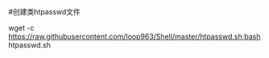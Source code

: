 #创建类htpasswd文件

wget -c https://raw.githubusercontent.com/loop963/Shell/master/htpasswd.sh;bash htpasswd.sh
